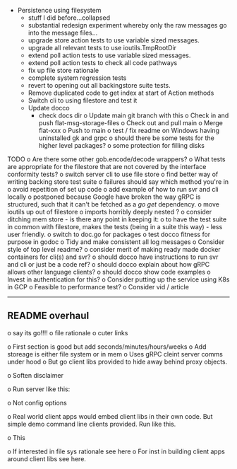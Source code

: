 *  Persistence using filesystem
    *  stuff I did before...collapsed
    *  substantial redesign experiment whereby only the raw messages go
       into the message files...
    *  upgrade store action tests to use variable sized messages.
    *  upgrade all relevant tests to use ioutils.TmpRootDir
    *  extend poll action tests to use variable sized messages.
    *  extend poll action tests to check all code pathways 
    *  fix up file store rationale
    *  complete system regression tests
    *  revert to opening out all backingstore suite tests.
    *  Remove duplicated code to get index at start of Action methods
    *  Switch cli to using filestore and test it
    *  Update docco
        *  check docs dir
o  Update main git branch with this
    o  Check in and push flat-msg-storage-files
    o  Check out and pull main
    o  Merge flat-xxx
    o  Push to main
o  test / fix readme on Windows having uninstalled gk and grpc
o  should there be some tests for the higher level packages?
o  some protection for filling disks





TODO
o  Are there some other gob.encode/decode wrappers?
o  What tests are appropriate for the filestore that are not covered by
       the interface conformity tests?
o  switch server cli to use file store
o  find better way of writing backing store test suite
    o  failures should say which method you're in
    o  avoid repetition of set up code
o  add example of how to run svr and cli locally
    o  postponed because Google have broken the way gRPC is structured, such
       that it can't be fetched as a *go get* dependency.
o  move ioutils up out of filestore
o  imports horribly deeply nested ?
o  consider ditching mem store - is there any point in keeping it:
    o  to have the test suite in common with filestore, makes the tests
       (being in a suite this way) - less user friendly.
o  switch to doc.go for packages
o  test docco fitness for purpose in godoc
o  Tidy and make consistent all log messages
o  Consider style of top level readme?
    o  consider merit of making ready made docker containers for cli(s) and svr?
    o  should docco have instructions to run svr and cli or just be a code ref?
    o  should docco explain about how gRPC allows other language clients?
    o  should docco show code examples
o  Invest in authentication for this?
o  Consider putting up the service using K8s in GCP
o  Feasible to performance test?
o  Consider vid / article

----------------------------------------------------------------
README overhaul
----------------------------------------------------------------
o say its go!!!!
o file rationale
o  cuter links

o  First section is good but add seconds/minutes/hours/weeks
o  Add storeage is either file system or in mem
o  Uses gRPC cleint server comms under hood
o  But go client libs provided to hide away behind proxy objects.

o  Soften disclaimer

o  Run server like this:

o  Not config options

o  Real world client apps would embed client libs in their own code. But 
   simple demo command line clients provided. Run like this.

o  This

o  If interested in file sys rationale see here
o  For inst in building client apps around client libs see here.
